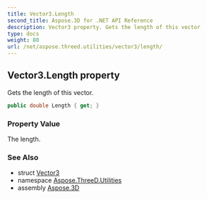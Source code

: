 ```yaml
---
title: Vector3.Length
second_title: Aspose.3D for .NET API Reference
description: Vector3 property. Gets the length of this vector
type: docs
weight: 80
url: /net/aspose.threed.utilities/vector3/length/
---
```

## Vector3.Length property

Gets the length of this vector.

```csharp
public double Length { get; }
```

### Property Value

The length.

### See Also

* struct [Vector3](../)
* namespace [Aspose.ThreeD.Utilities](../../vector3/)
* assembly [Aspose.3D](../../../)


